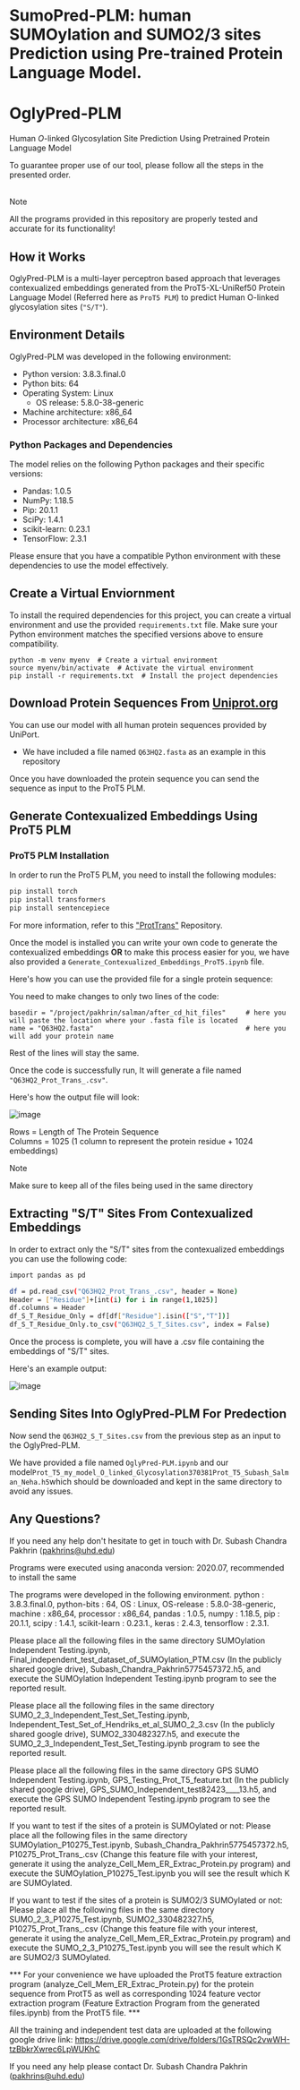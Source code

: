 # SumoPred-PLM: human SUMOylation and SUMO2/3 sites Prediction using Pre-trained Protein Language Model.

# OglyPred-PLM 
Human *O*-linked Glycosylation Site Prediction Using Pretrained Protein Language Model

To guarantee proper use of our tool, please follow all the steps in the presented order.
<br>
<br>
>[!Note]
> All the programs provided in this repository are properly tested and accurate for its functionality! 
## How it Works
OglyPred-PLM is a multi-layer perceptron based approach that leverages contexualized embeddings generated
from the ProT5-XL-UniRef50 Protein Language Model (Referred here as `ProT5 PLM`) to predict Human O-linked 
glycosylation sites (`"S/T"`).

## Environment Details

OglyPred-PLM was developed in the following environment:

- Python version: 3.8.3.final.0
- Python bits: 64
- Operating System: Linux
  - OS release: 5.8.0-38-generic
- Machine architecture: x86_64
- Processor architecture: x86_64

### Python Packages and Dependencies

The model relies on the following Python packages and their specific versions:

- Pandas: 1.0.5
- NumPy: 1.18.5
- Pip: 20.1.1
- SciPy: 1.4.1
- scikit-learn: 0.23.1
- TensorFlow: 2.3.1

Please ensure that you have a compatible Python environment with these dependencies to use the model effectively.

## Create a Virtual Enviornment

To install the required dependencies for this project, you can create a virtual environment and use the provided `requirements.txt` file. Make sure your Python environment matches the specified versions above to ensure compatibility.

```
python -m venv myenv  # Create a virtual environment
source myenv/bin/activate  # Activate the virtual environment
pip install -r requirements.txt  # Install the project dependencies
```

## Download Protein Sequences From [Uniprot.org](https://www.uniprot.org/)  

You can use our model with all human protein sequences provided by UniPort.
  - We have included a file named `Q63HQ2.fasta` as an example in this repository

Once you have downloaded the protein sequence you can send the sequence as input to the ProT5 PLM.


## Generate Contexualized Embeddings Using ProT5 PLM

### ProT5 PLM Installation 

In order to run the ProT5 PLM, you need to install the following modules:
```bash
pip install torch
pip install transformers
pip install sentencepiece
```

For more information, refer to this ["ProtTrans"](https://github.com/agemagician/ProtTrans) Repository.


Once the model is installed you can write your own code to generate the contexualized embeddings **OR**
to make this process easier for you, we have also provided a `Generate_Contexualized_Embeddings_ProT5.ipynb` file.

Here's how you can use the provided file for a single protein sequence:

You need to make changes to only two lines of the code:
```
basedir = "/project/pakhrin/salman/after_cd_hit_files"     # here you will paste the location where your .fasta file is located
name = "Q63HQ2.fasta"                                      # here you will add your protein name
```
Rest of the lines will stay the same.

Once the code is successfully run, It will generate a file named `"Q63HQ2_Prot_Trans_.csv"`.

Here's how the output file will look:

<img max-width = 100% alt="image" src="https://github.com/PakhrinLab/OglyPred-PLM/blob/main/images/ProT5_Output.png">
<br>

Rows = Length of The Protein Sequence  
Columns = 1025 (1 column to represent the protein residue + 1024 embeddings)
<br>

>[!NOTE]
>Make sure to keep all of the files being used in the same directory


## Extracting "S/T" Sites From Contexualized Embeddings

In order to extract only the "S/T" sites from the contexualized embeddings you can use the following code:

``` bash
import pandas as pd

df = pd.read_csv("Q63HQ2_Prot_Trans_.csv", header = None)                     # replace with your ProtT5 embeddings file
Header = ["Residue"]+[int(i) for i in range(1,1025)]
df.columns = Header
df_S_T_Residue_Only = df[df["Residue"].isin(["S","T"])]
df_S_T_Residue_Only.to_csv("Q63HQ2_S_T_Sites.csv", index = False)            # saves the embeddings of only S and T residues

```

Once the process is complete, you will have a .csv file containing the embeddings of "S/T" sites.

Here's an example output:

<img max-width = 100% alt="image" src="https://github.com/PakhrinLab/OglyPred-PLM/blob/main/images/Extraction_S_T_Ouput.png">
<br>

## Sending Sites Into OglyPred-PLM For Predection

Now send the `Q63HQ2_S_T_Sites.csv` from the previous step as an input to the OglyPred-PLM.

We have provided a file named `OglyPred-PLM.ipynb` and
our model`Prot_T5_my_model_O_linked_Glycosylation370381Prot_T5_Subash_Salman_Neha.h5`which should be downloaded and kept in the same directory to avoid any issues.


## Any Questions?

If you need any help don't hesitate to get in touch with Dr. Subash Chandra Pakhrin (pakhrins@uhd.edu)

























Programs were executed using anaconda version: 2020.07, recommended to install the same

The programs were developed in the following environment. python : 3.8.3.final.0, python-bits : 64, OS : Linux, OS-release : 5.8.0-38-generic, machine : x86_64, processor : x86_64, pandas : 1.0.5, numpy : 1.18.5, pip : 20.1.1, scipy : 1.4.1, scikit-learn : 0.23.1., keras : 2.4.3, tensorflow : 2.3.1.

Please place all the following files in the same directory
  SUMOylation Independent Testing.ipynb,
  Final_independent_test_dataset_of_SUMOylation_PTM.csv (In the publicly shared google drive),
  Subash_Chandra_Pakhrin5775457372.h5,
  and execute the SUMOylation Independent Testing.ipynb program to see the reported result.

Please place all the following files in the same directory
  SUMO_2_3_Independent_Test_Set_Testing.ipynb,
  Independent_Test_Set_of_Hendriks_et_al_SUMO_2_3.csv (In the publicly shared google drive),
  SUMO2_330482327.h5,
  and execute the SUMO_2_3_Independent_Test_Set_Testing.ipynb program to see the reported result.
  
Please place all the following files in the same directory
  GPS SUMO Independent Testing.ipynb,
  GPS_Testing_Prot_T5_feature.txt (In the publicly shared google drive),
  GPS_SUMO_Independent_test82423____13.h5,
  and execute the GPS SUMO Independent Testing.ipynb program to see the reported result.
 
If you want to test if the sites of a protein is SUMOylated or not:
   Please place all the following files in the same directory
   SUMOylation_P10275_Test.ipynb,
   Subash_Chandra_Pakhrin5775457372.h5,
   P10275_Prot_Trans_.csv (Change this feature file with your interest, generate it using the analyze_Cell_Mem_ER_Extrac_Protein.py program)
   and execute the SUMOylation_P10275_Test.ipynb you will see the result which K are SUMOylated.
   
If you want to test if the sites of a protein is SUMO2/3 SUMOylated or not:
   Please place all the following files in the same directory
   SUMO_2_3_P10275_Test.ipynb,
   SUMO2_330482327.h5,
   P10275_Prot_Trans_.csv (Change this feature file with your interest, generate it using the analyze_Cell_Mem_ER_Extrac_Protein.py program)
   and execute the SUMO_2_3_P10275_Test.ipynb you will see the result which K are SUMO2/3 SUMOylated.
   
  *** For your convenience we have uploaded the ProtT5 feature extraction program (analyze_Cell_Mem_ER_Extrac_Protein.py) for the protein sequence from ProtT5 as well as corresponding 1024 feature vector extraction program (Feature Extraction Program from the generated files.ipynb) from the ProtT5 file. ***

All the training and independent test data are uploaded at the following google drive link: https://drive.google.com/drive/folders/1GsTRSQc2vwWH-tzBbkrXwrec6LpWUKhC

If you need any help please contact Dr. Subash Chandra Pakhrin (pakhrins@uhd.edu) 
